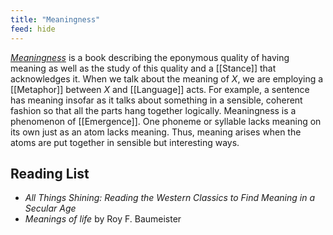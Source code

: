 ```yaml
---
title: "Meaningness"
feed: hide
---
```


_[Meaningness](https://meaningness.com/)_ is a book describing the eponymous quality of having meaning as well as the study of this quality and a [[Stance]] that acknowledges it. When we talk about the meaning of _X_, we are employing a [[Metaphor]] between _X_ and [[Language]] acts. For example, a sentence has meaning insofar as it talks about something in a sensible, coherent fashion so that all the parts hang together logically. Meaningness is a phenomenon of [[Emergence]]. One phoneme or syllable lacks meaning on its own just as an atom lacks meaning. Thus, meaning arises when the atoms are put together in sensible but interesting ways. 

## Reading List

* _All Things Shining: Reading the Western Classics to Find Meaning in a Secular Age_
* _Meanings of life_ by Roy F. Baumeister
